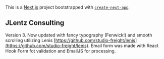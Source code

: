 This is a [Next.js](https://nextjs.org/) project bootstrapped with [`create-next-app`](https://github.com/vercel/next.js/tree/canary/packages/create-next-app).

## JLentz Consulting

Version 3. Now updated with fancy typography (Fenwick!) and smooth scrolling utilizing Lenis [https://github.com/studio-freight/lenis](https://github.com/studio-freight/lenis). Email form was made with React Hook Form fot validation and EmailJS for processing.
